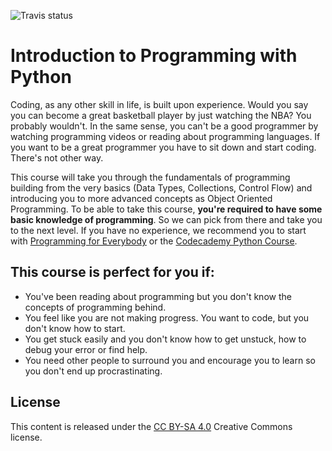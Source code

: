 ![Travis status](https://api.travis-ci.org/rmotr-curriculum/itp-class.svg?branch=master)

# Introduction to Programming with Python

Coding, as any other skill in life, is built upon experience. Would you say you can become a great basketball player by just watching the NBA? You probably wouldn't. In the same sense, you can't be a good programmer by watching programming videos or reading about programming languages. If you want to be a great programmer you have to sit down and start coding. There's not other way.

This course will take you through the fundamentals of programming building from the very basics (Data Types, Collections, Control Flow) and introducing you to more advanced concepts as Object Oriented Programming. To be able to take this course, **you're required to have some basic knowledge of programming**. So we can pick from there and take you to the next level. If you have no experience, we recommend you to start with [Programming for Everybody](https://www.coursera.org/learn/python) or the [Codecademy Python Course](https://www.codecademy.com/learn/python).

## This course is perfect for you if:

* You've been reading about programming but you don't know the concepts of programming behind.
* You feel like you are not making progress. You want to code, but you don't know how to start.
* You get stuck easily and you don't know how to get unstuck, how to debug your error or find help.
* You need other people to surround you and encourage you to learn so you don't end up procrastinating.

## License

This content is released under the [CC BY-SA 4.0](http://creativecommons.org/licenses/by-sa/4.0/) Creative Commons license.
